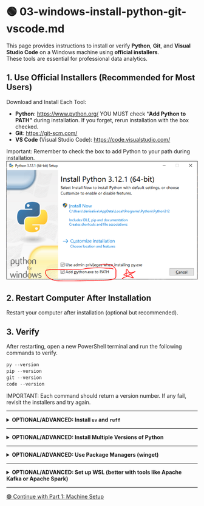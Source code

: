 # 🟢 03-windows-install-python-git-vscode.md

This page provides instructions to install or verify **Python**, **Git**, and **Visual Studio Code** on a Windows machine using **official installers**.  
These tools are essential for professional data analytics.

## 1. Use Official Installers (Recommended for Most Users)

Download and Install Each Tool:

- **Python**: <https://www.python.org/> YOU MUST check **“Add Python to PATH”** during installation. If you forget, rerun installation with the box checked.
- **Git**: <https://git-scm.com/>
- **VS Code** (Visual Studio Code): <https://code.visualstudio.com/>

Important: Remember to check the box to add Python to your path during installation.
![Important: Add Python to Path](images/windows_add_python_to_path.png)

## 2. Restart Computer After Installation

Restart your computer after installation (optional but recommended).

## 3. Verify

After restarting, open a new PowerShell terminal and run the following commands to verify. 

```powershell
py --version
pip --version
git --version
code --version
```

IMPORTANT: Each command should return a version number.
If any fail, revisit the installers and try again. 

---

<details>
<summary><strong>OPTIONAL/ADVANCED: Install <code>uv</code> and <code>ruff</code></strong></summary>

These tools are modern, high-performance alternatives to traditional Python tools:

- `uv` replaces `pip` and `venv` with a much faster dependency and environment manager.
- `ruff` replaces `flake8`, `black`, and more with a single ultra-fast linter and formatter.

Install both globally (once per machine):

```powershell
pip install uv ruff
```

Verify installation:

```powershell
uv --version
ruff --version
```

NOTE: These are **not required** for most users.  
You'll need `uv` to try the advanced option in the project initialization workflow.

</details>

---

<details>
<summary><strong>OPTIONAL/ADVANCED: Install Multiple Versions of Python</strong></summary>

This is not typically needed.  
Only do this if you need to run an older version of Python (e.g., for Kafka or Spark).

Use `winget` to install an alternate version:

```powershell
winget install --id Python.Python.3.11.11
```

Note: py --version and python --version and python3 --version may or may not work and may return different versions depending on which order they were installed, system path settings, and more.

We can specify the desired Python version when creating a project virtual environment in the next workflow.

</details>

---

<details>
<summary><strong>OPTIONAL/ADVANCED: Use Package Managers (winget)</strong></summary>

You can also install core tools with `winget`. Open a PowerShell terminal and run the following commands:

```powershell
winget install --id Python.Python.3
winget install --id Git.Git
winget install --id Microsoft.VisualStudioCode
```

Restart your machine and verify installations using the commands shown earlier.

</details>

---

<details>
<summary><strong>OPTIONAL/ADVANCED: Set up WSL (better with tools like Apache Kafka or Apache Spark)</strong></summary>

This section is **required** only if you're using advanced tools like **Apache Kafka** or **Apache Spark**, which may not run reliably on base Windows.  
For these tools, use **WSL2** (Windows Subsystem for Linux 2) with **Ubuntu**.

You only need to do this setup once. After that, you’ll use WSL2 for all Kafka/Spark projects.

### Advanced Step 1. Enable WSL2 and Install Ubuntu Operating System

In an **elevated PowerShell** terminal (right-click / Run as Administrator), run:

```powershell
wsl --install
```

Restart your machine if prompted.

### Advanced Step 2. Launch Ubuntu

After reboot, open **Ubuntu** from the Start Menu.

The first time you launch it:

- It will complete installation.
- You'll be asked to create a **username** and **password**.
- This is separate from your Windows account.
- **IMPORTANT: Remember your username and password**.  You can always recreate your WSL, but it helps to be able to return to your WSL installation after some time has passed. 


### Advanced Step 3. Update Ubuntu

Run the following commands inside your Ubuntu terminal:

```bash
sudo apt update && sudo apt upgrade -y
```

### Advanced Step 4. Install Python 3.11 and pip

Ubuntu often comes with Python preinstalled, but we’ll install the correct version:

```bash
sudo apt install -y python3.11 python3.11-venv python3.11-distutils python3-pip
```

Verify installation:

```bash
python3.11 --version
pip3 --version
```

### Advanced Step 5. Install Git in WSL

```bash
sudo apt install -y git
git --version
```

### Advanced Step 6. Open VS Code from WSL

Install the **WSL Extension** for VS Code (if prompted, accept).

From the Ubuntu terminal, type:

```bash
code .
```

This opens VS Code inside WSL. You can now install any needed Python extensions **inside WSL** when prompted.

### Celebrate: Your Advanced WSL2 Setup is Complete!

You now have:

- A full Linux environment (Ubuntu) inside Windows.
- Python 3.11, pip, and git installed.
- VS Code integrated and running from WSL (or Windows - it's truly cross platform).

**Use WSL2 for Kafka/Spark.**  
You can still use normal Windows for basic Python work.
Just remember to move to WSL2 when needed, e.g. to run advanced services like Apache Kafka or Apache Spark. 

</details>

---


[🟢 Continue with Part 1: Machine Setup](MACHINE-SETUP.md)
